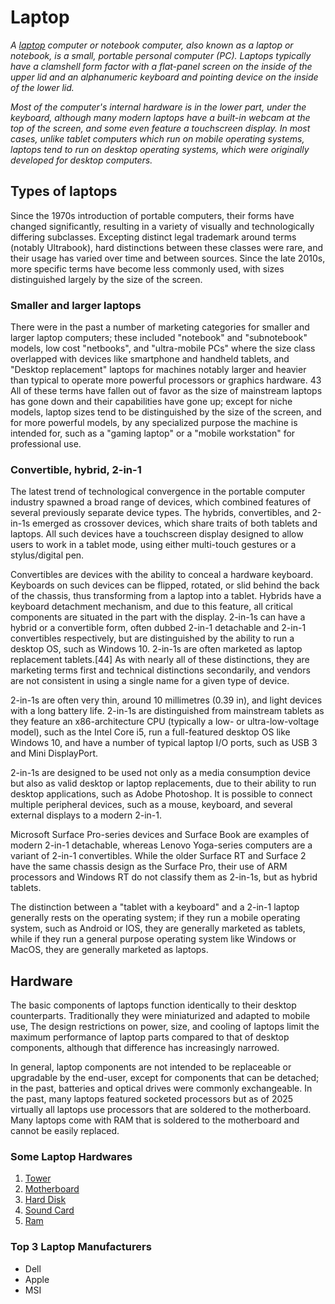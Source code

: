 # Laptop

*A [laptop](https://en.wikipedia.org/wiki/Laptop#:~:text=A%20laptop%20computer,desktop%20computers.) computer or notebook computer, also known as a laptop or notebook, is a small, portable personal computer (PC). Laptops typically have a clamshell form factor with a flat-panel screen on the inside of the upper lid and an alphanumeric keyboard and pointing device on the inside of the lower lid.*

*Most of the computer's internal hardware is in the lower part, under the keyboard, although many modern laptops have a built-in webcam at the top of the screen, and some even feature a touchscreen display. In most cases, unlike tablet computers which run on mobile operating systems, laptops tend to run on desktop operating systems, which were originally developed for desktop computers.*

## Types of laptops

Since the 1970s introduction of portable computers, their forms have changed significantly, resulting in a variety of visually and technologically differing subclasses. Excepting distinct legal trademark around terms (notably Ultrabook), hard distinctions between these classes were rare, and their usage has varied over time and between sources. Since the late 2010s, more specific terms have become less commonly used, with sizes distinguished largely by the size of the screen.

### Smaller and larger laptops

There were in the past a number of marketing categories for smaller and larger laptop computers; these included "notebook" and "subnotebook" models, low cost "netbooks", and "ultra-mobile PCs" where the size class overlapped with devices like smartphone and handheld tablets, and "Desktop replacement" laptops for machines notably larger and heavier than typical to operate more powerful processors or graphics hardware. 43 All of these terms have fallen out of favor as the size of mainstream laptops has gone down and their capabilities have gone up; except for niche models, laptop sizes tend to be distinguished by the size of the screen, and for more powerful models, by any specialized purpose the machine is intended for, such as a "gaming laptop" or a "mobile workstation" for professional use.

### Convertible, hybrid, 2-in-1

The latest trend of technological convergence in the portable computer industry spawned a broad range of devices, which combined features of several previously separate device types. The hybrids, convertibles, and 2-in-1s emerged as crossover devices, which share traits of both tablets and laptops. All such devices have a touchscreen display designed to allow users to work in a tablet mode, using either multi-touch gestures or a stylus/digital pen.

Convertibles are devices with the ability to conceal a hardware keyboard. Keyboards on such devices can be flipped, rotated, or slid behind the back of the chassis, thus transforming from a laptop into a tablet. Hybrids have a keyboard detachment mechanism, and due to this feature, all critical components are situated in the part with the display. 2-in-1s can have a hybrid or a convertible form, often dubbed 2-in-1 detachable and 2-in-1 convertibles respectively, but are distinguished by the ability to run a desktop OS, such as Windows 10. 2-in-1s are often marketed as laptop replacement tablets.[44] As with nearly all of these distinctions, they are marketing terms first and technical distinctions secondarily, and vendors are not consistent in using a single name for a given type of device.

2-in-1s are often very thin, around 10 millimetres (0.39 in), and light devices with a long battery life. 2-in-1s are distinguished from mainstream tablets as they feature an x86-architecture CPU (typically a low- or ultra-low-voltage model), such as the Intel Core i5, run a full-featured desktop OS like Windows 10, and have a number of typical laptop I/O ports, such as USB 3 and Mini DisplayPort.

2-in-1s are designed to be used not only as a media consumption device but also as valid desktop or laptop replacements, due to their ability to run desktop applications, such as Adobe Photoshop. It is possible to connect multiple peripheral devices, such as a mouse, keyboard, and several external displays to a modern 2-in-1.

Microsoft Surface Pro-series devices and Surface Book are examples of modern 2-in-1 detachable, whereas Lenovo Yoga-series computers are a variant of 2-in-1 convertibles. While the older Surface RT and Surface 2 have the same chassis design as the Surface Pro, their use of ARM processors and Windows RT do not classify them as 2-in-1s, but as hybrid tablets.

The distinction between a "tablet with a keyboard" and a 2-in-1 laptop generally rests on the operating system; if they run a mobile operating system, such as Android or IOS, they are generally marketed as tablets, while if they run a general purpose operating system like Windows or MacOS, they are generally marketed as laptops.

## Hardware

The basic components of laptops function identically to their desktop counterparts. Traditionally they were miniaturized and adapted to mobile use, The design restrictions on power, size, and cooling of laptops limit the maximum performance of laptop parts compared to that of desktop components, although that difference has increasingly narrowed.

In general, laptop components are not intended to be replaceable or upgradable by the end-user, except for components that can be detached; in the past, batteries and optical drives were commonly exchangeable. In the past, many laptops featured socketed processors but as of 2025 virtually all laptops use processors that are soldered to the motherboard. Many laptops come with RAM that is soldered to the motherboard and cannot be easily replaced.

### Some Laptop Hardwares

1. [Tower](https://en.wikipedia.org/wiki/Computer_tower)
2. [Motherboard](https://en.wikipedia.org/wiki/Motherboard)
2. [Hard Disk](https://en.wikipedia.org/wiki/Hard_disk)
3. [Sound Card](https://en.wikipedia.org/wiki/Sound_card)
4. [Ram](https://en.wikipedia.org/wiki/RAM)

### Top 3 Laptop Manufacturers

* Dell
* Apple
* MSI

